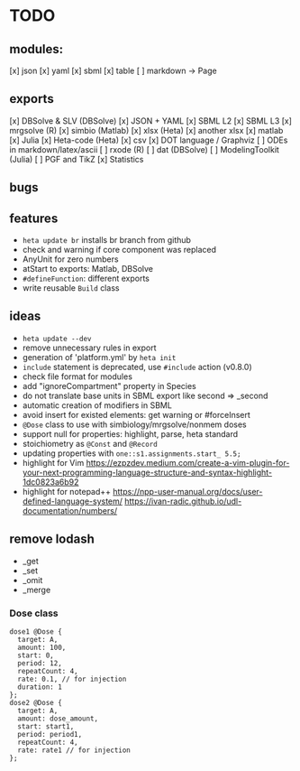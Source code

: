# TODO

## modules:

[x] json
[x] yaml
[x] sbml
[x] table
[ ] markdown -> Page

## exports

[x] DBSolve & SLV (DBSolve)
[x] JSON + YAML
[x] SBML L2
[x] SBML L3
[x] mrgsolve (R)
[x] simbio (Matlab)
[x] xlsx (Heta)
[x] another xlsx
[x] matlab
[x] Julia
[x] Heta-code (Heta)
[x] csv
[x] DOT language / Graphviz
[ ] ODEs in markdown/latex/ascii
[ ] rxode (R)
[ ] dat (DBSolve)
[ ] ModelingToolkit (Julia)
[ ] PGF and TikZ
[x] Statistics

## bugs


## features

- `heta update br` installs br branch from github
- check and warning if core component was replaced
- AnyUnit for zero numbers
- atStart to exports: Matlab, DBSolve
- `#defineFunction`: different exports
- write reusable `Build` class

## ideas

- `heta update --dev`
- remove unnecessary rules in export
- generation of 'platform.yml' by `heta init`
- `include` statement is deprecated, use `#include` action (v0.8.0)
- check file format for modules
- add "ignoreCompartment" property in Species
- do not translate base units in SBML export like second => _second
- automatic creation of modifiers in SBML
- avoid insert for existed elements: get warning or #forceInsert
- `@Dose` class to use with simbiology/mrgsolve/nonmem doses
- support null for properties: highlight, parse, heta standard
- stoichiometry as `@Const` and `@Record`
- updating properties with `one::s1.assignments.start_ 5.5;`
- highlight for Vim https://ezpzdev.medium.com/create-a-vim-plugin-for-your-next-programming-language-structure-and-syntax-highlight-1dc0823a6b92
- highlight for notepad++ https://npp-user-manual.org/docs/user-defined-language-system/ https://ivan-radic.github.io/udl-documentation/numbers/ 

## remove lodash

- _get
- _set
- _omit
- _merge

### Dose class

```heta
dose1 @Dose {
  target: A,
  amount: 100,
  start: 0,
  period: 12,
  repeatCount: 4,
  rate: 0.1, // for injection
  duration: 1
};
dose2 @Dose {
  target: A,
  amount: dose_amount,
  start: start1,
  period: period1,
  repeatCount: 4,
  rate: rate1 // for injection
};
```
